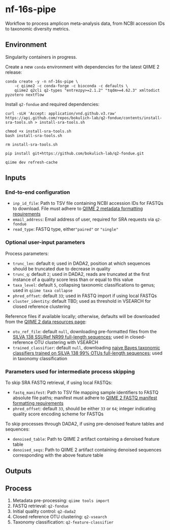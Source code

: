 # nf-16s-pipe
Workflow to process amplicon meta-analysis data, from NCBI accession IDs to taxonomic diversity metrics.

## Environment

Singularity containers in progress.

Create a new `conda` environment with dependencies for the latest QIIME 2 release:
```
conda create -y -n nf-16s-pipe \
    -c qiime2 -c conda-forge -c bioconda -c defaults \
    qiime2 q2cli q2-types "entrezpy>=2.1.2" "tqdm>=4.62.3" xmltodict pyzotero nextflow
```

Install `q2-fondue` and required dependencies:
```
curl -sLH 'Accept: application/vnd.github.v3.raw' https://api.github.com/repos/bokulich-lab/q2-fondue/contents/install-sra-tools.sh > install-sra-tools.sh

chmod +x install-sra-tools.sh
bash install-sra-tools.sh

rm install-sra-tools.sh

pip install git+https://github.com/bokulich-lab/q2-fondue.git

qiime dev refresh-cache
```

## Inputs

### End-to-end configuration 

* `inp_id_file`: Path to TSV file containing NCBI accession IDs for FASTQs to download. File must adhere to [QIIME 2 metadata formatting requirements](https://docs.qiime2.org/2022.2/tutorials/metadata/#metadata-formatting-requirements)
* `email_address`: Email address of user, required for SRA requests via `q2-fondue`
* `read_type`: FASTQ type, either`"paired"` or `"single"`

### Optional user-input parameters

Process parameters:
* `trunc_len`: default `0`; used in DADA2, position at which sequences should be truncated due to decrease in quality
* `trunc_q`: default `2`; used in DADA2, reads are truncated at the first instance of a quality score less than or equal to this value
* `taxa_level`: default `5`, collapsing taxonomic classifications to genus; used in `qiime taxa collapse`
* `phred_offset`: default `33`; used in FASTQ import if using local FASTQs
* `cluster_identity`: default TBD; used as threshold in VSEARCH for closed reference clustering

Reference files if available locally; otherwise, defaults will be downloaded from the [QIIME 2 data resources page](https://docs.qiime2.org/2022.2/data-resources/):
* `otu_ref_file`: default `null`, downloading pre-formatted files from the [SILVA 138 SSURef NR99 full-length sequences](https://data.qiime2.org/2022.2/common/silva-138-99-seqs.qza); used in closed-reference OTU clustering with VSEARCH
* `trained_classifier`: default `null`, downloading [naive Bayes taxonomic classifiers trained on SILVA 138 99% OTUs full-length sequences](https://data.qiime2.org/2022.2/common/silva-138-99-nb-classifier.qza); used in taxonomy classification 

### Parameters used for intermediate process skipping

To skip SRA FASTQ retrieval, if using local FASTQs:
* `fastq_manifest`: Path to TSV file mapping sample identifiers to FASTQ absolute file paths; manifest must adhere to [QIIME 2 FASTQ manifest formatting requirements](https://docs.qiime2.org/2022.2/tutorials/importing/#fastq-manifest-formats)
* `phred_offset`: default `33`, should be either `33` or `64`; integer indicating quality score encoding scheme for FASTQs

To skip processes through DADA2, if using pre-denoised feature tables and sequences:
* `denoised_table`: Path to QIIME 2 artifact containing a denoised feature table
* `denoised_seqs`: Path to QIIME 2 artifact containing denoised sequences corresponding with the above feature table

## Outputs

## Process

1. Metadata pre-processing: `qiime tools import`
2. FASTQ retrieval: `q2-fondue`
3. Initial quality control: `q2-dada2`
4. Closed reference OTU clustering: `q2-vsearch` 
5. Taxonomy classification: `q2-feature-classifier`